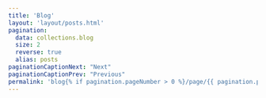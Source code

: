 ```yaml
---
title: 'Blog'
layout: 'layout/posts.html'
pagination:
  data: collections.blog
  size: 2
  reverse: true
  alias: posts
paginationCaptionNext: "Next"
paginationCaptionPrev: "Previous"
permalink: 'blog{% if pagination.pageNumber > 0 %}/page/{{ pagination.pageNumber }}{% endif %}/index.html'
---
```

